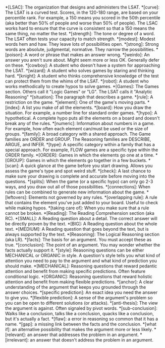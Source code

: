 *[LSAC]: The organization that designs and administers the LSAT.
*[curve]: The LSAT is a curved test. Scores, in the 120-180 range, are based on your percentile rank. For example, a 150 means you scored in the 50th percentile (aka better than 50% of people and worse than 50% of people). The LSAC works hard to ensure that the curve is consistent so that a 150 means the same thing, no matter the test.
*[strength]: The tone or degree of a word. The LSAT often tests your capacity to match strength.
*[modest]: Modest words hem and haw. They leave lots of possibilities open.
*[strong]: Strong words are absolute, judgmental, normative. They narrow the possibilities.
*[poison]: A word or phrase that makes an answer wrong.
*[weirdo]: An answer you aren't sure about. Might seem more or less OK. Generally defer on these.
*[cowboy]: A student who doesn't have a system for approaching the LSAT.
*[wizard]: A student who solves games by staring and thinking hard.
*[knight]: A student who thinks comprehensive knowledge of the test can protect them from the whims of the LSAT.
*[robot]: A student who works methodically to create hypos to solve games.
*[Games]: The Games section. Others call it "Logic Games" or "LG". The LSAT calls it "Analytic Reasoning"
*[situation]: The paragraph that describes a game.
*[rule]: A restriction on the game.
*[element]: One of the game's moving parts.
*[index]: A list you make of all the elements.
*[board]: How you draw the situation. For example, a number line for standard order games. 
*[hypo]: A hypothetical. A complete hypo puts all the elements on a board and doesn't break any of the rules.
*[numeric]: Information about numbers in a game. For example, how often each element can/must be used or the size of groups.
*[family]: A broad category with a shared approach. The Game families are ORDER and GROUP. The Reasoning families are DESCRIBE, ARGUE, and INFER.
*[type]: A specific category within a family that has a special approach. For example, FLOW games are a specific type within the ORDER family.
*[ORDER]: Games in which the elements go one at a time.
*[GROUP]: Games in which the elements go together in a few buckets.
*[scan]: A quick glance at the game before you start drawing. Allows you assess the game's type and spot weird stuff.
*[check]: A last chance to make sure your drawing is complete and accurate before moving into the questions.
*[splits]: When the game (or a specific hypo) can only go 2-3 ways, and you draw out all of those possibilities.
*[connections]: When rules can be combined to generate new information about the game.
*[leftovers]: Elements not governed by any rules.
*[overlapping rule]: A rule that contains the element you've just added to your board. Useful to check while making hypos.
*[taking care of]: When you make sure that a rule cannot be broken.
*[Reading]: The Reading Comprehension section (aka RC).
*[SMALL]: A Reading question about a detail. The correct answer will be directly proven by the text.
*[BIG]: A Reading question about the whole text.
*[MEDIUM]: A Reading question that goes beyond the text, but is always supported by the text.
*[Reasoning]: The Logical Reasoning section (aka LR).
*[facts]: The basis for an argument. You must accept these as true.
*[conclusion]: The point of an argument. You may wonder whether the facts actually support it.
*[style]: Reasoning questions can be either MECHANICAL or ORGANIC in style. A question's style tells you what kind of attention you need to pay to the argument and what kind of prediction you should make.
*[MECHANICAL]: Reasoning questions that reward pedantic attention and benefit from making specific predictions. Often feature conditional logic.
*[ORGANIC]: Reasoning questions that reward holistic attention and benefit from making flexible predictions.
*[anchor]: A clear understanding of the argument that keeps you grounded through the answer choices.
*[specific prediction]: An exact idea you need the answer to give you.
*[flexible prediction]: A sense of the argument's problem so you can be open to different solutions (or attacks).
*[anti-thesis]: The view the argument is against. Often signaled by pivot words.
*[sub-conclusion]: Walks like a conclusion, talks like a conclusion, quacks like a conclusion, but it's actually a fact.
*[flaw]: a error in reasoning so common that it has a name.
*[gap]: a missing link between the facts and the conclusion.
*[what if]: an alternative possibility that makes the argument more or less likely.
*[relevant]: an answer that addresses the problem in an argument.
*[irrelevant]: an answer that doesn't address the problem in an argument.
